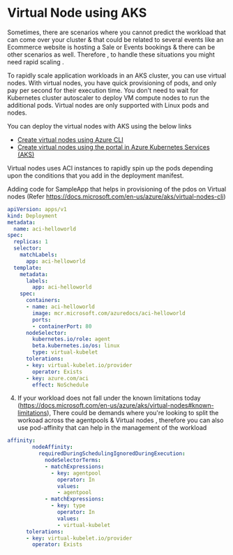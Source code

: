 # Virtual Node using AKS


Sometimes, there are scenarios where you cannot predict the workload that can come over your cluster & that could be related to several events like an Ecommerce website is hosting a Sale or Events bookings & there can be other scenarios as well.
Therefore , to handle these situations you might need rapid scaling .

To rapidly scale application workloads in an AKS cluster, you can use virtual nodes. With virtual nodes, you have quick provisioning of pods, and only pay per second for their execution time. You don't need to wait for Kubernetes cluster autoscaler to deploy VM compute nodes to run the additional pods. Virtual nodes are only supported with Linux pods and nodes. 

You can deploy the virtual nodes with AKS using the below links
- [Create virtual nodes using Azure CLI](https://docs.microsoft.com/en-us/azure/aks/virtual-nodes-cli)
- [Create virtual nodes using the portal in Azure Kubernetes Services (AKS)](https://docs.microsoft.com/en-us/azure/aks/virtual-nodes-portal)


Virtual nodes uses ACI instances to rapidly spin up the pods depending upon the conditions that you add in the deployment manifest.


Adding code for SampleApp that helps in provisioning of the pdos on Virtual nodes (Refer https://docs.microsoft.com/en-us/azure/aks/virtual-nodes-cli)

```yaml
apiVersion: apps/v1
kind: Deployment
metadata:
  name: aci-helloworld
spec:
  replicas: 1
  selector:
    matchLabels:
      app: aci-helloworld
  template:
    metadata:
      labels:
        app: aci-helloworld
    spec:
      containers:
      - name: aci-helloworld
        image: mcr.microsoft.com/azuredocs/aci-helloworld
        ports:
        - containerPort: 80
      nodeSelector:
        kubernetes.io/role: agent
        beta.kubernetes.io/os: linux
        type: virtual-kubelet
      tolerations:
      - key: virtual-kubelet.io/provider
        operator: Exists
      - key: azure.com/aci
        effect: NoSchedule
```

4. If your workload does not fall under the known limitations today (https://docs.microsoft.com/en-us/azure/aks/virtual-nodes#known-limitations), There could be demands where you're looking to split the workoad across the agentpools & Virtual nodes  , therefore you can also use pod-affinity that can help in the management of the workload

```yaml
affinity:
        nodeAffinity:
          requiredDuringSchedulingIgnoredDuringExecution:
            nodeSelectorTerms:
            - matchExpressions:
              - key: agentpool
                operator: In
                values:
                - agentpool
            - matchExpressions:
              - key: type
                operator: In
                values:
                - virtual-kubelet
      tolerations:
      - key: virtual-kubelet.io/provider
        operator: Exists
```

